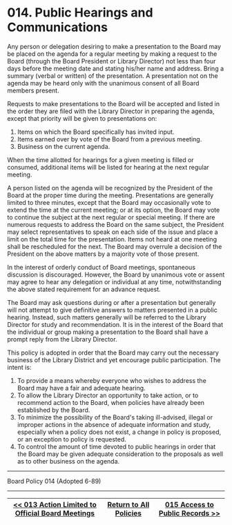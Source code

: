# 014. Public Hearings and Communications

Any person or delegation desiring to make a presentation to the Board may be placed on the agenda for a regular meeting by making a request to the Board (through the Board President or Library Director) not less than four days before the meeting date and stating his/her name and address. Bring a summary (verbal or written) of the presentation. A presentation not on the agenda may be heard only with the unanimous consent of all Board members present.

Requests to make presentations to the Board will be accepted and listed in the order they are filed with the Library Director in preparing the agenda, except that priority will be given to presentations on:

1. Items on which the Board specifically has invited input.
2. Items earned over by vote of the Board from a previous meeting.
3. Business on the current agenda.

When the time allotted for hearings for a given meeting is filled or consumed, additional items will be listed for hearing at the next regular meeting.

A person listed on the agenda will be recognized by the President of the Board at the proper time during the meeting. Presentations are generally limited to three minutes, except that the Board may occasionally vote to extend the time at the current meeting; or at its option, the Board may vote to continue the subject at the next regular or special meeting. If there are numerous requests to address the Board on the same subject, the President may select representatives to speak on each side of the issue and place a limit on the total time for the presentation. Items not heard at one meeting shall be rescheduled for the next. The Board may overrule a decision of the President on the above matters by a majority vote of those present.

In the interest of orderly conduct of Board meetings, spontaneous discussion is discouraged. However, the Board by unanimous vote or assent may agree to hear any delegation or individual at any time, notwithstanding the above stated requirement for an advance request.

The Board may ask questions during or after a presentation but generally will not attempt to give definitive answers to matters presented in a public hearing. Instead, such matters generally will be referred to the Library Director for study and recommendation. It is in the interest of the Board that the individual or group making a presentation to the Board shall have a prompt reply from the Library Director.

This policy is adopted in order that the Board may carry out the necessary business of the Library District and yet encourage public participation. The intent is:

1. To provide a means whereby everyone who wishes to address the Board may have a fair and adequate hearing.
2. To allow the Library Director an opportunity to take action, or to recommend action to the Board, when policies have already been established by the Board.
3. To minimize the possibility of the Board's taking ill-advised, illegal or improper actions in the absence of adequate information and study, especially when a policy does not exist, a change in policy is proposed, or an exception to policy is requested.
4. To control the amount of time devoted to public hearings in order that the Board may be given adequate consideration to the proposals as well as to other business on the agenda.

---

Board Policy 014 (Adopted 6-89)

---
[<< 013 Action Limited to Official Board Meetings](/policies/000-internal-policies/013.md) | [Return to All Policies](/policies/) | [015 Access to Public Records >>](/policies/000-internal-policies/015.md)
--- | --- | ---
